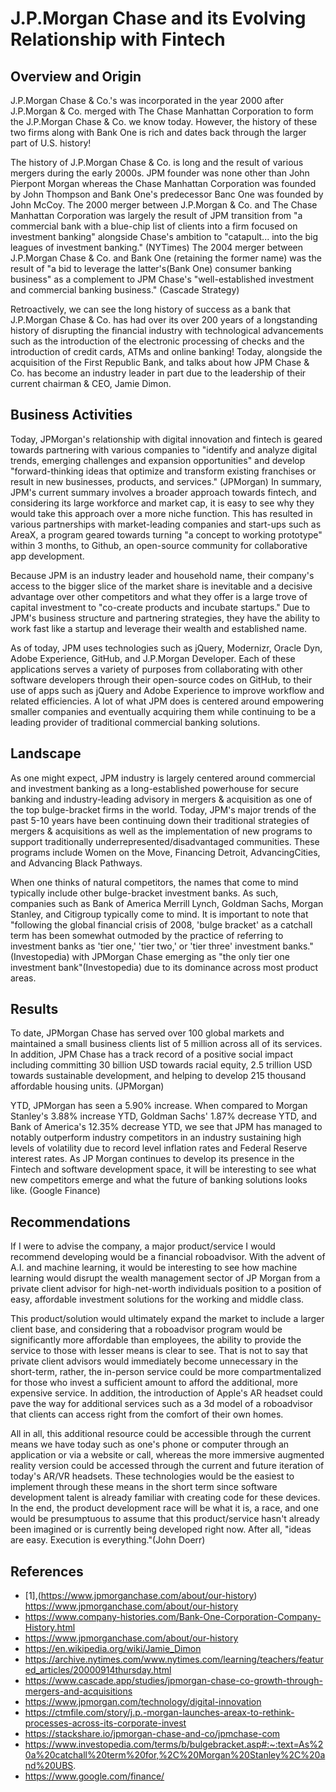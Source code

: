 # J.P.Morgan Chase and its Evolving Relationship with Fintech

## Overview and Origin

J.P.Morgan Chase & Co.'s was incorporated in the year 2000 after J.P.Morgan & Co. merged with The Chase Manhattan Corporation to form the J.P.Morgan Chase & Co. we know today. However, the history of these two firms along with Bank One is rich and dates back through the larger part of U.S. history!

The history of J.P.Morgan Chase & Co. is long and the result of various mergers during the early 2000s. JPM founder was none other than John Pierpont Morgan whereas the Chase Manhattan Corporation was founded by John Thompson and Bank One's predecessor Banc One was founded by John McCoy. The 2000 merger between J.P.Morgan & Co. and The Chase Manhattan Corporation was largely the result of JPM transition from "a commercial bank with a blue-chip list of clients into a firm focused on investment banking" alongside Chase's ambition to "catapult... into the big leagues of investment banking." (NYTimes) The 2004 merger between J.P.Morgan Chase & Co. and Bank One (retaining the former name) was the result of "a bid to leverage the latter's(Bank One) consumer banking business" as a complement to JPM Chase's "well-established investment and commercial banking business." (Cascade Strategy)

Retroactively, we can see the long history of success as a bank that J.P.Morgan Chase & Co. has had over its over 200 years of a longstanding history of disrupting the financial industry with technological advancements such as the introduction of the electronic processing of checks and the introduction of credit cards, ATMs and online banking! Today, alongside the acquisition of the First Republic Bank, and talks about how JPM Chase & Co. has become an industry leader in part due to the leadership of their current chairman & CEO, Jamie Dimon.


## Business Activities

Today, JPMorgan's relationship with digital innovation and fintech is geared towards partnering with various companies to "identify and analyze digital trends, emerging challenges and expansion opportunities" and develop "forward-thinking ideas that optimize and transform existing franchises or result in new businesses, products, and services." (JPMorgan) In summary, JPM's current summary involves a broader approach towards fintech, and considering its large workforce and market cap, it is easy to see why they would take this approach over a more niche function. This has resulted in various partnerships with market-leading companies and start-ups such as AreaX, a program geared towards turning "a concept to working prototype" within 3 months, to Github, an open-source community for collaborative app development.

Because JPM is an industry leader and household name, their company's access to the bigger slice of the market share is inevitable and a decisive advantage over other competitors and what they offer is a large trove of capital investment to "co-create products and incubate startups." Due to JPM's business structure and partnering strategies, they have the ability to work fast like a startup and leverage their wealth and established name.

As of today, JPM uses technologies such as jQuery, Modernizr, Oracle Dyn, Adobe Experience, GitHub, and J.P.Morgan Developer. Each of these applications serves a variety of purposes from collaborating with other software developers through their open-source codes on GitHub, to their use of apps such as jQuery and Adobe Experience to improve workflow and related efficiencies. A lot of what JPM does is centered around empowering smaller companies and eventually acquiring them while continuing to be a leading provider of traditional commercial banking solutions.


## Landscape

As one might expect, JPM industry is largely centered around commercial and investment banking as a long-established powerhouse for secure banking and industry-leading advisory in mergers & acquisition as one of the top bulge-bracket firms in the world. Today, JPM's major trends of the past 5-10 years have been continuing down their traditional strategies of mergers & acquisitions as well as the implementation of new programs to support traditionally underrepresented/disadvantaged communities. These programs include Women on the Move, Financing Detroit, AdvancingCities, and Advancing Black Pathways.

When one thinks of natural competitors, the names that come to mind typically include other bulge-bracket investment banks. As such, companies such as Bank of America Merrill Lynch, Goldman Sachs, Morgan Stanley, and Citigroup typically come to mind. It is important to note that "following the global financial crisis of 2008, 'bulge bracket' as a catchall term has been somewhat outmoded by the practice of referring to investment banks as 'tier one,' 'tier two,' or 'tier three' investment banks."(Investopedia) with JPMorgan Chase emerging as "the only tier one investment bank"(Investopedia) due to its dominance across most product areas.


## Results

To date, JPMorgan Chase has served over 100 global markets and maintained a small business clients list of 5 million across all of its services. In addition, JPM Chase has a track record of a positive social impact including committing 30 billion USD towards racial equity, 2.5 trillion USD towards sustainable development, and helping to develop 215 thousand affordable housing units. (JPMorgan)

YTD, JPMorgan has seen a 5.90% increase. When compared to Morgan Stanley's 3.88% increase YTD, Goldman Sachs' 1.87% decrease YTD, and Bank of America's 12.35% decrease YTD, we see that JPM has managed to notably outperform industry competitors in an industry sustaining high levels of volatility due to record level inflation rates and Federal Reserve interest rates. As JP Morgan continues to develop its presence in the Fintech and software development space, it will be interesting to see what new competitors emerge and what the future of banking solutions looks like. (Google Finance)


## Recommendations

If I were to advise the company, a major product/service I would recommend developing would be a financial roboadvisor. With the advent of A.I. and machine learning, it would be interesting to see how machine learning would disrupt the wealth management sector of JP Morgan from a private client advisor for high-net-worth individuals position to a position of easy, affordable investment solutions for the working and middle class.

This product/solution would ultimately expand the market to include a larger client base, and considering that a roboadvisor program would be significantly more affordable than employees, the ability to provide the service to those with lesser means is clear to see. That is not to say that private client advisors would immediately become unnecessary in the short-term, rather, the in-person service could be more compartmentalized for those who invest a sufficient amount to afford the additional, more expensive service. In addition, the introduction of Apple's AR headset could pave the way for additional services such as a 3d model of a roboadvisor that clients can access right from the comfort of their own homes.

All in all, this additional resource could be accessible through the current means we have today such as one's phone or computer through an application or via a website or call, whereas the more immersive augmented reality version could be accessed through the current and future iteration of today's AR/VR headsets. These technologies would be the easiest to implement through these means in the short term since software development talent is already familiar with creating code for these devices. In the end, the product development race will be what it is, a race, and one would be presumptuous to assume that this product/service hasn't already been imagined or is currently being developed right now. After all, "ideas are easy. Execution is everything."(John Doerr)

## References
* [1],(https://www.jpmorganchase.com/about/our-history) https://www.jpmorganchase.com/about/our-history
* https://www.company-histories.com/Bank-One-Corporation-Company-History.html
* https://www.jpmorganchase.com/about/our-history
* https://en.wikipedia.org/wiki/Jamie_Dimon
* https://archive.nytimes.com/www.nytimes.com/learning/teachers/featured_articles/20000914thursday.html
* https://www.cascade.app/studies/jpmorgan-chase-co-growth-through-mergers-and-acquisitions
* https://www.jpmorgan.com/technology/digital-innovation
* https://ctmfile.com/story/j.p.-morgan-launches-areax-to-rethink-processes-across-its-corporate-invest
* https://stackshare.io/jpmorgan-chase-and-co/jpmchase-com
* https://www.investopedia.com/terms/b/bulgebracket.asp#:~:text=As%20a%20catchall%20term%20for,%2C%20Morgan%20Stanley%2C%20and%20UBS.
* https://www.google.com/finance/